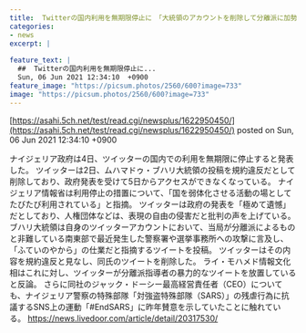 ```yaml
---
title:  Twitterの国内利用を無期限停止に　「大統領のアカウントを削除して分離派に加勢し国を弱体化させようとしている」  
categories:
- news
excerpt: |
  
feature_text: |
  ##  Twitterの国内利用を無期限停止に...
  Sun, 06 Jun 2021 12:34:10  +0900
feature_image: "https://picsum.photos/2560/600?image=733"
image: "https://picsum.photos/2560/600?image=733"
---
```


[https://asahi.5ch.net/test/read.cgi/newsplus/1622950450/](https://asahi.5ch.net/test/read.cgi/newsplus/1622950450/)
posted on Sun, 06 Jun 2021 12:34:10  +0900

<!--more-->

ナイジェリア政府は4日、ツイッターの国内での利用を無期限に停止すると発表した。 ツイッターは2日、ムハマドゥ・ブハリ大統領の投稿を規約違反だとして削除しており、政府発表を受けて5日からアクセスができなくなっている。 ナイジェリア情報省は利用停止の措置について、「国を弱体化させる活動の場としてたびたび利用されている」と指摘。 ツイッターは政府の発表を「極めて遺憾」だとしており、人権団体などは、表現の自由の侵害だと批判の声を上げている。 ブハリ大統領は自身のツイッターアカウントにおいて、当局が分離派によるものと非難している南東部で最近発生した警察署や選挙事務所への攻撃に言及し、「ふていのやから」の仕業だと指摘するツイートを投稿。 ツイッターはその内容を規約違反と見なし、同氏のツイートを削除した。 ライ・モハメド情報文化相はこれに対し、ツイッターが分離派指導者の暴力的なツイートを放置していると反論。 さらに同社のジャック・ドーシー最高経営責任者（CEO）についても、ナイジェリア警察の特殊部隊「対強盗特殊部隊（SARS）」の残虐行為に抗議するSNS上の運動「#EndSARS」に昨年賛意を示していたことに触れている。 https://news.livedoor.com/article/detail/20317530/
